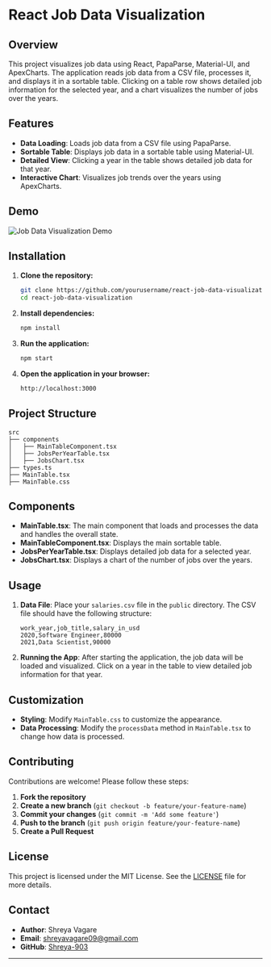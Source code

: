 # React Job Data Visualization

## Overview

This project visualizes job data using React, PapaParse, Material-UI, and ApexCharts. The application reads job data from a CSV file, processes it, and displays it in a sortable table. Clicking on a table row shows detailed job information for the selected year, and a chart visualizes the number of jobs over the years.

## Features

- **Data Loading**: Loads job data from a CSV file using PapaParse.
- **Sortable Table**: Displays job data in a sortable table using Material-UI.
- **Detailed View**: Clicking a year in the table shows detailed job data for that year.
- **Interactive Chart**: Visualizes job trends over the years using ApexCharts.

## Demo

![Job Data Visualization Demo](path/to/your/demo.gif)

## Installation

1. **Clone the repository:**
    ```bash
    git clone https://github.com/yourusername/react-job-data-visualization.git
    cd react-job-data-visualization
    ```

2. **Install dependencies:**
    ```bash
    npm install
    ```

3. **Run the application:**
    ```bash
    npm start
    ```

4. **Open the application in your browser:**
    ```bash
    http://localhost:3000
    ```

## Project Structure

```plaintext
src
├── components
│   ├── MainTableComponent.tsx
│   ├── JobsPerYearTable.tsx
│   ├── JobsChart.tsx
├── types.ts
├── MainTable.tsx
├── MainTable.css
```

## Components

- **MainTable.tsx**: The main component that loads and processes the data and handles the overall state.
- **MainTableComponent.tsx**: Displays the main sortable table.
- **JobsPerYearTable.tsx**: Displays detailed job data for a selected year.
- **JobsChart.tsx**: Displays a chart of the number of jobs over the years.

## Usage

1. **Data File**: Place your `salaries.csv` file in the `public` directory. The CSV file should have the following structure:

    ```csv
    work_year,job_title,salary_in_usd
    2020,Software Engineer,80000
    2021,Data Scientist,90000
    ```

2. **Running the App**: After starting the application, the job data will be loaded and visualized. Click on a year in the table to view detailed job information for that year.

## Customization

- **Styling**: Modify `MainTable.css` to customize the appearance.
- **Data Processing**: Modify the `processData` method in `MainTable.tsx` to change how data is processed.

## Contributing

Contributions are welcome! Please follow these steps:

1. **Fork the repository**
2. **Create a new branch** (`git checkout -b feature/your-feature-name`)
3. **Commit your changes** (`git commit -m 'Add some feature'`)
4. **Push to the branch** (`git push origin feature/your-feature-name`)
5. **Create a Pull Request**

## License

This project is licensed under the MIT License. See the [LICENSE](LICENSE) file for more details.

## Contact

- **Author**: Shreya Vagare
- **Email**: shreyavagare09@gmail.com
- **GitHub**: [Shreya-903](https://github.com/Shreya-903)

---

